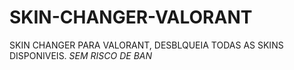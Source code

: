 # SKIN-CHANGER-VALORANT
SKIN CHANGER PARA VALORANT, DESBLQUEIA TODAS AS SKINS DISPONIVEIS. *SEM RISCO DE BAN*

